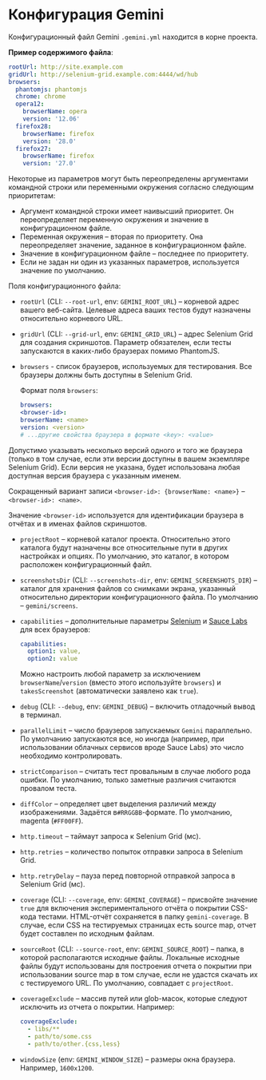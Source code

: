 # Конфигурация Gemini

Конфигурационный файл Gemini `.gemini.yml` находится в корне проекта.

**Пример содержимого файла**:

```yaml
rootUrl: http://site.example.com
gridUrl: http://selenium-grid.example.com:4444/wd/hub
browsers:
  phantomjs: phantomjs
  chrome: chrome
  opera12:
    browserName: opera
    version: '12.06'
  firefox28:
    browserName: firefox
    version: '28.0'
  firefox27:
    browserName: firefox
    version: '27.0'
```
Некоторые из параметров могут быть переопределены аргументами командной строки или переменными окружения согласно следующим приоритетам:

* Аргумент командной строки имеет наивысший приоритет. Он переопределяет переменную окружения и значение в конфигурационном файле.
* Переменная окружения – вторая по приоритету. Она переопределяет значение, заданное в конфигурационном файле.
* Значение в конфигурационном файле – последнее по приоритету.
* Если не задан ни один из указанных параметров, используется значение по умолчанию.

Поля конфигурационного файла:

* `rootUrl` (CLI: `--root-url`, env: `GEMINI_ROOT_URL`) – корневой адрес вашего веб-сайта. Целевые адреса ваших тестов будут назначены относительно корневого URL.
* `gridUrl` (CLI: `--grid-url`, env: `GEMINI_GRID_URL`) – адрес Selenium Grid для создания скриншотов. Параметр обязателен, если тесты запускаются в каких-либо браузерах помимо PhantomJS.
* `browsers` - список браузеров, используемых для тестирования. Все браузеры должны быть доступны в Selenium Grid.

    Формат поля `browsers`:

    ```yaml
    browsers:
  <browser-id>:
    browserName: <name>
    version: <version>
    # ...другие свойства браузера в формате <key>: <value>
    ```
Допустимо указывать несколько версий одного и того же браузера (только в том случае, если эти версии доступны в вашем экземпляре Selenium Grid). Если версия не указана, будет использована любая доступная версия браузера с указанным именем.

  Сокращенный вариант записи `<browser-id>: {browserName: <name>}` – `<browser-id>: <name>`.

  Значение `<browser-id>` используется для идентификации браузера в отчётах и в именах файлов скриншотов.

* `projectRoot` – корневой каталог проекта. Относительно этого каталога будут назначены все относительные
  пути в других настройках и опциях. По умолчанию, это каталог, в котором расположен конфигурационный файл.
* `screenshotsDir` (CLI: `--screenshots-dir`, env: `GEMINI_SCREENSHOTS_DIR`) – каталог для хранения файлов со снимками экрана, указанный относительно директории конфигурационного файла. По умолчанию – `gemini/screens`.
* `capabilities` – дополнительные параметры [Selenium](http://code.google.com/p/selenium/wiki/DesiredCapabilities) и [Sauce Labs](https://saucelabs.com/docs/additional-config) для всех браузеров:

  ```yaml
  capabilities:
    option1: value,
    option2: value
  ```

  Можно настроить любой параметр за исключением `browserName`/`version` (вместо этого используйте
  `browsers`) и `takesScreenshot` (автоматически заявлено как `true`).

* `debug` (CLI: `--debug`, env: `GEMINI_DEBUG`) – включить отладочный вывод в терминал.
* `parallelLimit` – число браузеров запускаемых `Gemini` параллельно.
По умолчанию запускаются все, но иногда (например, при использовании облачных сервисов вроде Sauce Labs) это число необходимо контролировать.
* `strictComparison` – считать тест провальным в случае любого рода ошибки. По умолчанию, только заметные различия считаются провалом теста.
* `diffColor` – определяет цвет выделения различий между изображениями. Задаётся в`#RRGGBB`-формате. По умолчанию, magenta (`#FF00FF`).
* `http.timeout` – таймаут запроса к Selenium Grid (мс).
* `http.retries` – количество попыток отправки запроса в Selenium Grid.
* `http.retryDelay` – пауза перед повторной отправкой запроса в Selenium Grid (мс).
* `coverage` (CLI: `--coverage`, env: `GEMINI_COVERAGE`) – присвойте значение `true` для включения экспериментального отчёта о покрытии CSS-кода
тестами. HTML-отчёт сохраняется в папку `gemini-coverage`. В случае, если CSS на тестируемых страницах есть source map, отчет будет составлен по
исходным файлам.
* `sourceRoot` (CLI: `--source-root`, env: `GEMINI_SOURCE_ROOT`) – папка, в которой располагаются исходные файлы.
Локальные исходные файлы будут использованы для построения отчета о покрытии при использовании source map в том случае,
если не удастся скачать их с тестируемого URL. По умолчанию, совпадает с `projectRoot`.
* `coverageExclude` – массив путей или glob-масок, которые следуют исключить из отчета о покрытии. Например:

  ```yaml
  coverageExclude:
    - libs/**
    - path/to/some.css
    - path/to/other.{css,less}
  ```
* `windowSize` (env: `GEMINI_WINDOW_SIZE`) – размеры окна браузера. Например, `1600x1200`.

